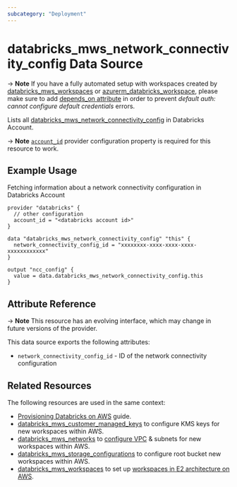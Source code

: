 ```yaml
---
subcategory: "Deployment"
---
```

# databricks_mws_network_connectivity_config Data Source

-> **Note** If you have a fully automated setup with workspaces created by [databricks_mws_workspaces](../resources/mws_workspaces.md) or [azurerm_databricks_workspace](https://registry.terraform.io/providers/hashicorp/azurerm/latest/docs/resources/databricks_workspace), please make sure to add [depends_on attribute](../guides/troubleshooting.md#data-resources-and-authentication-is-not-configured-errors) in order to prevent _default auth: cannot configure default credentials_ errors.

Lists all [databricks_mws_network_connectivity_config](../resources/mws_network_connectivity_config.md) in Databricks Account.

-> **Note** [`account_id`](../index.md#account_id) provider configuration property is required for this resource to work.

## Example Usage

Fetching information about a network connectivity configuration in Databricks Account

```hcl
provider "databricks" {
  // other configuration
  account_id = "<databricks account id>"
}

data "databricks_mws_network_connectivity_config" "this" {
  network_connectivity_config_id = "xxxxxxxx-xxxx-xxxx-xxxx-xxxxxxxxxxxx"
}

output "ncc_config" {
  value = data.databricks_mws_network_connectivity_config.this
}
```

## Attribute Reference

-> **Note** This resource has an evolving interface, which may change in future versions of the provider.

This data source exports the following attributes:

* `network_connectivity_config_id` - ID of the network connectivity configuration

## Related Resources

The following resources are used in the same context:

* [Provisioning Databricks on AWS](../guides/aws-workspace.md) guide.
* [databricks_mws_customer_managed_keys](mws_customer_managed_keys.md) to configure KMS keys for new workspaces within AWS.
* [databricks_mws_networks](mws_networks.md) to [configure VPC](https://docs.databricks.com/administration-guide/cloud-configurations/aws/customer-managed-vpc.html) & subnets for new workspaces within AWS.
* [databricks_mws_storage_configurations](mws_storage_configurations.md) to configure root bucket new workspaces within AWS.
* [databricks_mws_workspaces](mws_workspaces.md) to set up [workspaces in E2 architecture on AWS](https://docs.databricks.com/getting-started/overview.html#e2-architecture-1).
